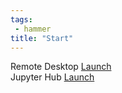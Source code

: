 ```yaml
---
tags:
 - hammer
title: "Start"
---
```


<div class="launch">
	<div class="panel">
		Remote Desktop
		<a class="btn btn-launch" href="https://desktop.${resource.frontend}.rcac.purdue.edu/" title="Remote Desktop" target="_blank" rel="noopener">Launch</a>
	</div>
	<div class="panel">
		Jupyter Hub
		<a class="btn btn-launch" href="https://notebook.${resource.frontend}.rcac.purdue.edu/" title="Launch Jupyter Hub" target="_blank" rel="noopener">Launch</a>
	</div>
</div>
